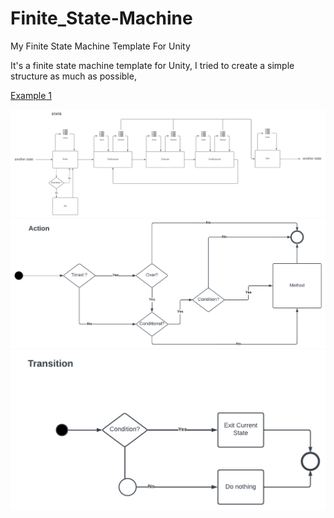 # Finite_State-Machine
 My Finite State Machine Template For Unity
 

 
 It's a finite state machine template for Unity, I tried to create a simple structure as much as possible,
  
  [Example 1](https://github.com/ozantekce/Finite-State-Machine/tree/main/Assets/Example1)
  
  
  ![State](State.png)
  ![Action](Action.png)
  ![Transition](Transition.png)